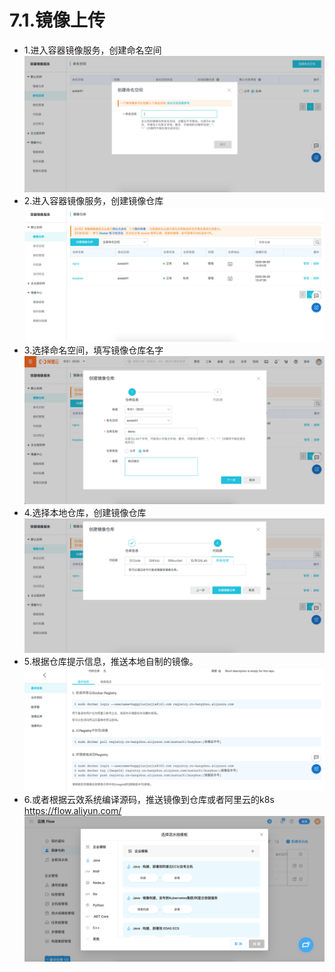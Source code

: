 # 7.1.镜像上传
- 1.进入容器镜像服务，创建命名空间
![](assets/7.1.app-swr-f63aad82.png)
- 2.进入容器镜像服务，创建镜像仓库
![](assets/7.1.app-swr-d40d2594.png)
- 3.选择命名空间，填写镜像仓库名字
![](assets/7.1.app-swr-59307a6d.png)
- 4.选择本地仓库，创建镜像仓库
![](assets/7.1.app-swr-bfb74b2a.png)
- 5.根据仓库提示信息，推送本地自制的镜像。
![](assets/7.1.app-swr-1f4923cb.png)
- 6.或者根据云效系统编译源码，推送镜像到仓库或者阿里云的k8s
https://flow.aliyun.com/
![](assets/7.1.app-swr-fe4432b5.png)
